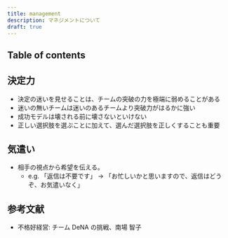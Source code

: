 ```yaml
---
title: management
description: マネジメントについて
draft: true
---
```


## Table of contents

## 決定力

- 決定の迷いを見せることは、チームの突破の力を極端に弱めることがある
- 迷いの無いチームは迷いのあるチームより突破力がはるかに強い
- 成功モデルは壊される前に壊さないといけない
- 正しい選択肢を選ぶことに加えて、選んだ選択肢を正しくすることも重要

## 気遣い

- 相手の視点から希望を伝える。
  - e.g. 「返信は不要です」 → 「お忙しいかと思いますので、返信はどうぞ、お気遣いなく」

## 参考文献

- 不格好経営: チーム DeNA の挑戦、南場 智子
